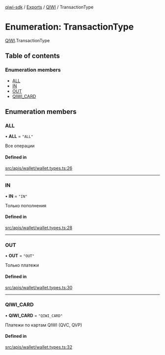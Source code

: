 [qiwi-sdk](../README.md) / [Exports](../modules.md) / [QIWI](../modules/QIWI.md) / TransactionType

# Enumeration: TransactionType

[QIWI](../modules/QIWI.md).TransactionType

## Table of contents

### Enumeration members

- [ALL](QIWI.TransactionType.md#all)
- [IN](QIWI.TransactionType.md#in)
- [OUT](QIWI.TransactionType.md#out)
- [QIWI\_CARD](QIWI.TransactionType.md#qiwi_card)

## Enumeration members

### ALL

• **ALL** = `"ALL"`

Все операции

#### Defined in

[src/apis/wallet/wallet.types.ts:26](https://github.com/AlexXanderGrib/node-qiwi-sdk/blob/e26069b/src/apis/wallet/wallet.types.ts#L26)

___

### IN

• **IN** = `"IN"`

Только пополнения

#### Defined in

[src/apis/wallet/wallet.types.ts:28](https://github.com/AlexXanderGrib/node-qiwi-sdk/blob/e26069b/src/apis/wallet/wallet.types.ts#L28)

___

### OUT

• **OUT** = `"OUT"`

Только платежи

#### Defined in

[src/apis/wallet/wallet.types.ts:30](https://github.com/AlexXanderGrib/node-qiwi-sdk/blob/e26069b/src/apis/wallet/wallet.types.ts#L30)

___

### QIWI\_CARD

• **QIWI\_CARD** = `"QIWI_CARD"`

Платежи по картам QIWI (QVC, QVP)

#### Defined in

[src/apis/wallet/wallet.types.ts:32](https://github.com/AlexXanderGrib/node-qiwi-sdk/blob/e26069b/src/apis/wallet/wallet.types.ts#L32)
